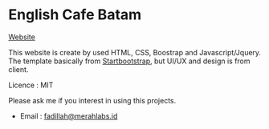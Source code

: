 # English Cafe Batam

[Website](https://englishcafebatam.com)

This website is create by used HTML, CSS, Boostrap and Javascript/Jquery.
The template basically from [Startbootstrap](https://startbootstrap.com/), but UI/UX and design is from client.

Licence : MIT

Please ask me if you interest in using this projects.
- Email : fadillah@merahlabs.id
